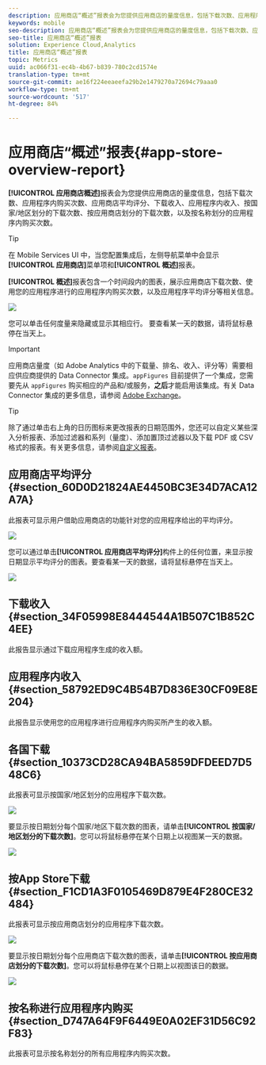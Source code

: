 ```yaml
---
description: 应用商店“概述”报表会为您提供应用商店的量度信息，包括下载次数、应用程序内购买次数、应用商店平均评分、下载收入、应用程序内收入、按国家/地区划分的下载次数、按应用商店划分的下载次数，以及按名称划分的应用程序内购买次数。
keywords: mobile
seo-description: 应用商店“概述”报表会为您提供应用商店的量度信息，包括下载次数、应用程序内购买次数、应用商店平均评分、下载收入、应用程序内收入、按国家/地区划分的下载次数、按应用商店划分的下载次数，以及按名称划分的应用程序内购买次数。
seo-title: 应用商店“概述”报表
solution: Experience Cloud,Analytics
title: 应用商店“概述”报表
topic: Metrics
uuid: ac066f31-ec4b-4b67-b839-780c2cd1574e
translation-type: tm+mt
source-git-commit: ae16f224eeaeefa29b2e1479270a72694c79aaa0
workflow-type: tm+mt
source-wordcount: '517'
ht-degree: 84%

---
```



# 应用商店“概述”报表{#app-store-overview-report}

**[!UICONTROL 应用商店概述]**&#x200B;报表会为您提供应用商店的量度信息，包括下载次数、应用程序内购买次数、应用商店平均评分、下载收入、应用程序内收入、按国家/地区划分的下载次数、按应用商店划分的下载次数，以及按名称划分的应用程序内购买次数。

>[!TIP]
>
>在 Mobile Services UI 中，当您配置集成后，左侧导航菜单中会显示&#x200B;**[!UICONTROL 应用商店]**&#x200B;菜单项和&#x200B;**[!UICONTROL 概述]**&#x200B;报表。

**[!UICONTROL 概述]**&#x200B;报表包含一个时间段内的图表，展示应用商店下载次数、使用您的应用程序进行的应用程序内购买次数，以及应用程序平均评分等相关信息。

![](assets/app_store_metrics.png)

您可以单击任何度量来隐藏或显示其相应行。 要查看某一天的数据，请将鼠标悬停在当天上。

>[!IMPORTANT]
>
>应用商店量度（如 Adobe Analytics 中的下载量、排名、收入、评分等）需要相应供应商提供的 Data Connector 集成。`appFigures` 目前提供了一个集成，您需要先从 `appFigures` 购买相应的产品和/或服务，**之后**&#x200B;才能启用该集成。有关 Data Connector 集成的更多信息，请参阅 [Adobe Exchange](https://www.adobeexchange.com/experiencecloud.html)。

>[!TIP]
>
>除了通过单击右上角的日历图标来更改报表的日期范围外，您还可以自定义某些深入分析报表、添加过滤器和系列（量度）、添加置顶过滤器以及下载 PDF 或 CSV 格式的报表。有关更多信息，请参阅[自定义报表](/help/using/usage/reports-customize/reports-customize.md)。

## 应用商店平均评分 {#section_60D0D21824AE4450BC3E34D7ACA12A7A}

此报表可显示用户借助应用商店的功能针对您的应用程序给出的平均评分。

![](assets/app_store_rating.png)

您可以通过单击&#x200B;**[!UICONTROL 应用商店平均评分]**&#x200B;构件上的任何位置，来显示按日期显示平均评分的图表。要查看某一天的数据，请将鼠标悬停在当天上。

![](assets/app_store_downloads_detail.png)

## 下载收入 {#section_34F05998E8444544A1B507C1B852C4EE}

此报告显示通过下载应用程序生成的收入额。

## 应用程序内收入 {#section_58792ED9C4B54B7D836E30CF09E8E204}

此报告显示使用您的应用程序进行应用程序内购买所产生的收入额。

## 各国下载 {#section_10373CD28CA94BA5859DFDEED7D548C6}

此报表可显示按国家/地区划分的应用程序下载次数。

![](assets/country.png)

要显示按日期划分每个国家/地区下载次数的图表，请单击&#x200B;**[!UICONTROL 按国家/地区划分的下载次数]**。您可以将鼠标悬停在某个日期上以视图某一天的数据。

![](assets/downloads_by_country.png)

## 按App Store下载 {#section_F1CD1A3F0105469D879E4F280CE32484}

此报表可显示按应用商店划分的应用程序下载次数。

![](assets/app_store.png)

要显示按日期划分每个应用商店下载次数的图表，请单击&#x200B;**[!UICONTROL 按应用商店划分的下载次数]**。您可以将鼠标悬停在某个日期上以视图该日的数据。

![](assets/app_store_downloads_detail.png)

## 按名称进行应用程序内购买 {#section_D747A64F9F6449E0A02EF31D56C92F83}

此报表可显示按名称划分的所有应用程序内购买次数。
